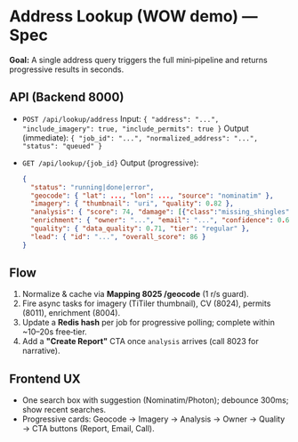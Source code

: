 # Address Lookup (WOW demo) — Spec

**Goal:** A single address query triggers the full mini‑pipeline and returns progressive results in seconds.

## API (Backend 8000)
- `POST /api/lookup/address`
  Input: `{ "address": "...", "include_imagery": true, "include_permits": true }`
  Output (immediate): `{ "job_id": "...", "normalized_address": "...", "status": "queued" }`

- `GET /api/lookup/{job_id}`
  Output (progressive):
  ```json
  {
    "status": "running|done|error",
    "geocode": { "lat": ..., "lon": ..., "source": "nominatim" },
    "imagery": { "thumbnail": "uri", "quality": 0.82 },
    "analysis": { "score": 74, "damage": [{"class":"missing_shingles","conf":0.81}] },
    "enrichment": { "owner": "...", "email": "...", "confidence": 0.67 },
    "quality": { "data_quality": 0.71, "tier": "regular" },
    "lead": { "id": "...", "overall_score": 86 }
  }
  ```

## Flow
1. Normalize & cache via **Mapping 8025 /geocode** (1 r/s guard).
2. Fire async tasks for imagery (TiTiler thumbnail), CV (8024), permits (8011), enrichment (8004).
3. Update a **Redis hash** per job for progressive polling; complete within ~10–20s free‑tier.
4. Add a **"Create Report"** CTA once `analysis` arrives (call 8023 for narrative).

## Frontend UX
- One search box with suggestion (Nominatim/Photon); debounce 300ms; show recent searches.
- Progressive cards: Geocode → Imagery → Analysis → Owner → Quality → CTA buttons (Report, Email, Call).
